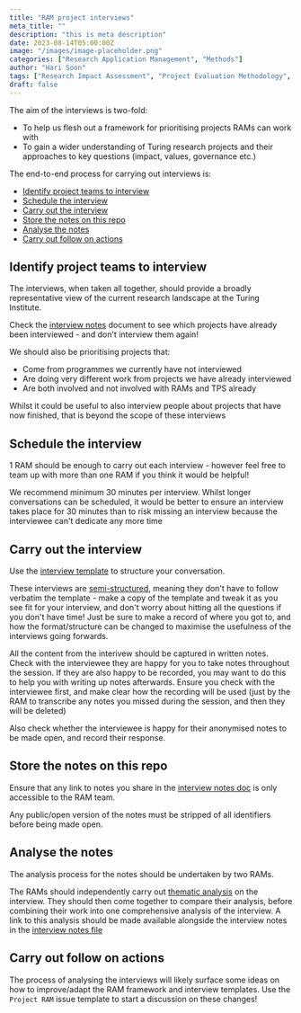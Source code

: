 ```yaml
---
title: "RAM project interviews"
meta_title: ""
description: "this is meta description"
date: 2023-08-14T05:00:00Z
image: "/images/image-placeholder.png"
categories: ["Research Application Management", "Methods"]
author: "Hari Soon"
tags: ["Research Impact Assessment", "Project Evaluation Methodology", "Stakeholder Engagement", "Operational Alignment", "Research Values And Ethics", "Audience Identification And Engagement", "Accessibility And Openness", "Reusability And Sustainability", "Governance And Community Involvement", "Project Design And Management", "Impact Building And Storytelling", "Funding And Resource Management"]
draft: false
---
```


<!-- This content comes from https://github.com/alan-turing-institute/research-application-management/blob/main/docs/project_ram/interviews/index.md -->

The aim of the interviews is two-fold:

- To help us flesh out a framework for prioritising projects RAMs can work with
- To gain a wider understanding of Turing research projects and their approaches to key questions (impact, values, governance etc.)

The end-to-end process for carrying out interviews is:

- [Identify project teams to interview](#identify-project-teams-to-interview)
- [Schedule the interview](#schedule-the-interview)
- [Carry out the interview](#carry-out-the-interview)
- [Store the notes on this repo](#store-the-notes-on-this-repo)
- [Analyse the notes](#analyse-the-notes)
- [Carry out follow on actions](#carry-out-follow-on-actions)

## Identify project teams to interview

The interviews, when taken all together, should provide a broadly representative view of the current research landscape at the Turing Institute.

Check the [interview notes](https://github.com/alan-turing-institute/research-application-management/blob/main/docs/project_ram/interviews/interview_notes.md) document to see which projects have already been interviewed - and don't interview them again!

We should also be prioritising projects that:

- Come from programmes we currently have not interviewed
- Are doing very different work from projects we have already interviewed
- Are both involved and not involved with RAMs and TPS already

Whilst it could be useful to also interview people about projects that have now finished, that is beyond the scope of these interviews

## Schedule the interview

1 RAM should be enough to carry out each interview - however feel free to team up with more than one RAM if you think it would be helpful!

We recommend minimum 30 minutes per interview.
Whilst longer conversations can be scheduled, it would be better to ensure an interview takes place for 30 minutes than to risk missing an interview because the interviewee can't dedicate any more time

## Carry out the interview

Use the [interview template](./2023-08-14-interview-template.md) to structure your conversation.

These interviews are [semi-structured](https://delvetool.com/blog/semi-structured), meaning they don't have to follow verbatim the template - make a copy of the template and tweak it as you see fit for your interview, and don't worry about hitting all the questions if you don't have time!
Just be sure to make a record of where you got to, and how the format/structure can be changed to maximise the usefulness of the interviews going forwards.

All the content from the interivew should be captured in written notes.
Check with the interviewee they are happy for you to take notes throughout the session.
If they are also happy to be recorded, you may want to do this to help you with writing up notes afterwards.
Ensure you check with the interviewee first, and make clear how the recording will be used (just by the RAM to transcribe any notes you missed during the session, and then they will be deleted)

Also check whether the interviewee is happy for their anonymised notes to be made open, and record their response.

## Store the notes on this repo

Ensure that any link to notes you share in the [interview notes doc](https://github.com/alan-turing-institute/research-application-management/blob/main/docs/project_ram/interviews/interview_notes.md) is only accessible to the RAM team.

Any public/open version of the notes must be stripped of all identifiers before being made open.

## Analyse the notes

The analysis process for the notes should be undertaken by two RAMs.

The RAMs should independently carry out [thematic analysis](https://delvetool.com/blog/thematicanalysis) on the interview.
They should then come together to compare their analysis, before combining their work into one comprehensive analysis of the interview.
A link to this analysis should be made available alongside the interview notes in the [interview notes file](https://github.com/alan-turing-institute/research-application-management/blob/main/docs/project_ram/interviews/interview_notes.md)

## Carry out follow on actions

The process of analysing the interviews will likely surface some ideas on how to improve/adapt the RAM framework and interview templates.
Use the `Project RAM` issue template to start a discussion on these changes!

